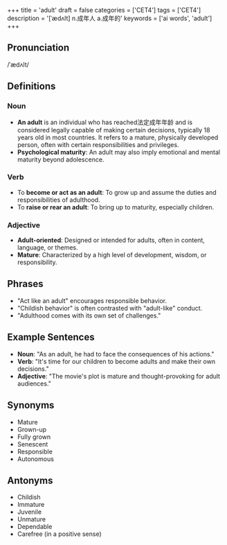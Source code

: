 +++
title = 'adult'
draft = false
categories = ['CET4']
tags = ['CET4']
description = '[ˈædʌlt] n.成年人 a.成年的'
keywords = ['ai words', 'adult']
+++

## Pronunciation
/ˈædʌlt/

## Definitions
### Noun
- **An adult** is an individual who has reached法定成年年龄 and is considered legally capable of making certain decisions, typically 18 years old in most countries. It refers to a mature, physically developed person, often with certain responsibilities and privileges.
- **Psychological maturity**: An adult may also imply emotional and mental maturity beyond adolescence.

### Verb
- To **become or act as an adult**: To grow up and assume the duties and responsibilities of adulthood.
- To **raise or rear an adult**: To bring up to maturity, especially children.

### Adjective
- **Adult-oriented**: Designed or intended for adults, often in content, language, or themes.
- **Mature**: Characterized by a high level of development, wisdom, or responsibility.

## Phrases
- "Act like an adult" encourages responsible behavior.
- "Childish behavior" is often contrasted with "adult-like" conduct.
- "Adulthood comes with its own set of challenges."

## Example Sentences
- **Noun**: "As an adult, he had to face the consequences of his actions."
- **Verb**: "It's time for our children to become adults and make their own decisions."
- **Adjective**: "The movie's plot is mature and thought-provoking for adult audiences."

## Synonyms
- Mature
- Grown-up
- Fully grown
- Senescent
- Responsible
- Autonomous

## Antonyms
- Childish
- Immature
- Juvenile
- Unmature
- Dependable
- Carefree (in a positive sense)
